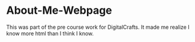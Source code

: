 # About-Me-Webpage

This was part of the pre course work for DigitalCrafts. It made me realize I know more html than I think I know.
